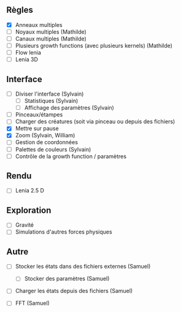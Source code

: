 ## Règles
- [x] Anneaux multiples
- [ ] Noyaux multiples (Mathilde)
- [ ] Canaux multiples (Mathilde)
- [ ] Plusieurs growth functions (avec plusieurs kernels) (Mathilde)
- [ ] Flow lenia
- [ ] Lenia 3D

## Interface
- [ ] Diviser l'interface (Sylvain)
	- [ ] Statistiques (Sylvain)
	- [ ] Affichage des paramètres (Sylvain)
- [ ] Pinceaux/étampes
- [ ] Charger des créatures (soit via pinceau ou depuis des fichiers)
- [x] Mettre sur pause
- [x] Zoom (Sylvain, William)
- [ ] Gestion de coordonnées
- [ ] Palettes de couleurs (Sylvain)
- [ ] Contrôle de la growth function / paramètres

## Rendu
- [ ] Lenia 2.5 D

## Exploration
- [ ] Gravité
- [ ] Simulations d'autres forces physiques

## Autre
- [ ] Stocker les états dans des fichiers externes (Samuel)
	- [ ] Stocker des paramètres (Samuel)
- [ ] Charger les états depuis des fichiers (Samuel)
- [ ] FFT (Samuel)


